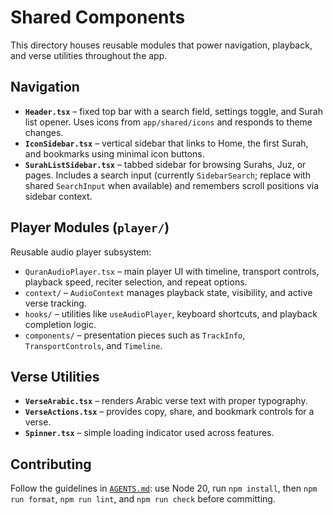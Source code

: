 # Shared Components

This directory houses reusable modules that power navigation, playback, and verse utilities throughout the app.

## Navigation

- **`Header.tsx`** – fixed top bar with a search field, settings toggle, and Surah list opener. Uses icons from `app/shared/icons` and responds to theme changes.
- **`IconSidebar.tsx`** – vertical sidebar that links to Home, the first Surah, and bookmarks using minimal icon buttons.
- **`SurahListSidebar.tsx`** – tabbed sidebar for browsing Surahs, Juz, or pages. Includes a search input (currently `SidebarSearch`; replace with shared `SearchInput` when available) and remembers scroll positions via sidebar context.

## Player Modules (`player/`)

Reusable audio player subsystem:

- `QuranAudioPlayer.tsx` – main player UI with timeline, transport controls, playback speed, reciter selection, and repeat options.
- `context/` – `AudioContext` manages playback state, visibility, and active verse tracking.
- `hooks/` – utilities like `useAudioPlayer`, keyboard shortcuts, and playback completion logic.
- `components/` – presentation pieces such as `TrackInfo`, `TransportControls`, and `Timeline`.

## Verse Utilities

- **`VerseArabic.tsx`** – renders Arabic verse text with proper typography.
- **`VerseActions.tsx`** – provides copy, share, and bookmark controls for a verse.
- **`Spinner.tsx`** – simple loading indicator used across features.

## Contributing

Follow the guidelines in [`AGENTS.md`](../../AGENTS.md): use Node 20, run `npm install`, then `npm run format`, `npm run lint`, and `npm run check` before committing.
